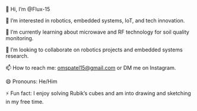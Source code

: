 👋 Hi, I’m @Flux-15

👀 I’m interested in robotics, embedded systems, IoT, and tech innovation.

🌱 I’m currently learning about microwave and RF technology for soil quality monitoring.

💞️ I’m looking to collaborate on robotics projects and embedded systems research.

📫 How to reach me: omspatel15@gmail.com or DM me on Instagram.

😄 Pronouns: He/Him

⚡ Fun fact: I enjoy solving Rubik’s cubes and am into drawing and sketching in my free time.


<!---
Flux-15/Flux-15 is a ✨ special ✨ repository because its `README.md` (this file) appears on your GitHub profile.
You can click the Preview link to take a look at your changes.
--->

